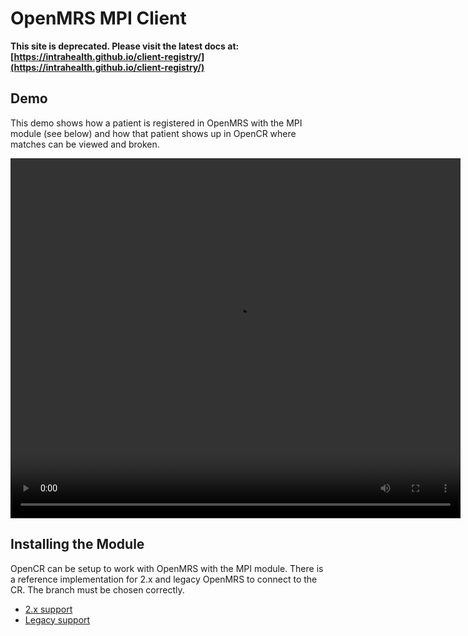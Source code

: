 # OpenMRS MPI Client

**This site is deprecated. Please visit the latest docs at:[https://intrahealth.github.io/client-registry/](https://intrahealth.github.io/client-registry/)**

## Demo

This demo shows how a patient is registered in OpenMRS with the MPI module (see below) and how that patient shows up in OpenCR where matches can be viewed and broken.

<video width="720" height="576" controls>
  <source src="../images/opencr_openmrs_newvo_h265.mp4" type="video/mp4">
Your browser does not support the video tag.
</video>

## Installing the Module

OpenCR can be setup to work with OpenMRS with the MPI module. There is a reference implementation for 2.x and legacy OpenMRS to connect to the CR. The branch must be chosen correctly.

* [2.x support](https://github.com/santedb/openmrs-module-mpi-client/tree/2x_support)
* [Legacy support](https://github.com/santedb/openmrs-module-mpi-client/tree/fhirimpl)

